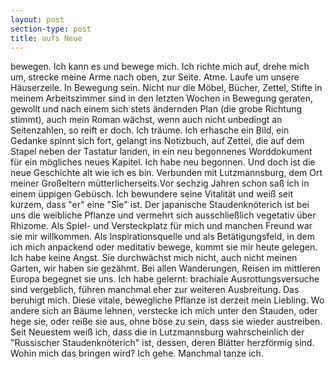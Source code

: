 ```yaml
---
layout: post
section-type: post
title: aufs Neue
---
```

bewegen.
Ich kann es und bewege mich. Ich richte mich auf, drehe mich um, strecke meine Arme nach oben, zur Seite. Atme. Laufe um unsere Häuserzeile. In Bewegung sein. Nicht nur die Möbel, Bücher, Zettel, Stifte in meinem Arbeitszimmer sind in den letzten Wochen in Bewegung geraten, gewollt und nach einem sich stets ändernden Plan (die grobe Richtung stimmt), auch mein Roman wächst, wenn auch nicht unbedingt an Seitenzahlen, so reift er doch.
Ich träume. Ich erhasche ein Bild, ein Gedanke spinnt sich fort, gelangt ins Notizbuch, auf Zettel, die auf dem Stapel neben der Tastatur landen, in ein neu begonnenes Worddokument für ein mögliches neues Kapitel. Ich habe neu begonnen.
Und doch ist die neue Geschichte alt wie ich es bin. Verbunden mit Lutzmannsburg, dem Ort meiner Großeltern mütterlicherseits.Vor sechzig Jahren schon saß ich in einem üppigen Gebüsch. Ich bewundere seine Vitalität und weiß seit kurzem, dass "er" eine "Sie" ist. Der japanische Staudenknöterich ist bei uns die weibliche Pflanze und vermehrt sich ausschließlich vegetativ über Rhizome. Als Spiel- und Versteckplatz für mich und manchen Freund war sie mir willkommen. Als Inspirationsquelle und als Betätigungsfeld, in dem ich mich anpackend oder meditativ bewege, kommt sie mir heute gelegen.
Ich habe keine Angst. Sie durchwächst mich nicht, auch nicht meinen Garten, wir haben sie gezähmt. Bei allen Wanderungen, Reisen im mittleren Europa begegnet sie uns. Ich habe gelernt: brachiale Ausrottungsversuche sind vergeblich, führen manchmal eher zur weiteren Ausbreitung. Das beruhigt mich.
Diese vitale, bewegliche Pflanze ist derzeit mein Liebling. Wo andere sich an Bäume lehnen, verstecke ich mich unter den Stauden, oder hege sie, oder reiße sie aus, ohne böse zu sein, dass sie wieder austreiben. Seit Neuestem weiß ich, dass die in Lutzmannsburg wahrscheinlich der "Russischer Staudenknöterich" ist, dessen, deren Blätter herzförmig sind. Wohin mich das bringen wird?
Ich gehe. Manchmal tanze ich.
